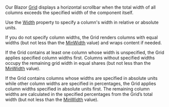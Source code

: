 Our Blazor [Grid](https://docs.devexpress.com/Blazor/DevExpress.Blazor.DxGrid) displays a horizontal scrollbar when the total width of all columns exceeds the specified width of the component itself.

Use the [Width](https://docs.devexpress.com/Blazor/DevExpress.Blazor.DxGridColumn.Width) property to specify a column's width in relative or absolute units.

If you do not specify column widths, the Grid renders columns with equal widths (but not less than the [MinWidth](https://docs.devexpress.com/Blazor/DevExpress.Blazor.DxGridColumn.MinWidth) value) and wraps content if needed.

If the Grid contains at least one column whose width is unspecified, the Grid applies specified column widths first. Columns without specified widths occupy the remaining grid width in equal shares (but not less than the [MinWidth](https://docs.devexpress.com/Blazor/DevExpress.Blazor.DxGridColumn.MinWidth) value).

If the Grid contains columns whose widths are specified in absolute units while other column widths are specified in percentages, the Grid applies column widths specified in absolute units first. The remaining column widths are calculated in the specified percentages from the Grid’s total width (but not less than the [MinWidth](https://docs.devexpress.com/Blazor/DevExpress.Blazor.DxGridColumn.MinWidth) value).